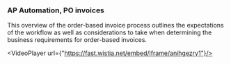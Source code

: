 ### AP Automation, PO invoices

This overview of the order-based invoice process outlines the expectations of the workflow as well as considerations to take when determining the business requirements for order-based invoices. 

<VideoPlayer url={"https://fast.wistia.net/embed/iframe/anihgezry1"}/>
